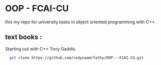 # OOP - FCAI-CU
this my repo for university tasks in object oriented programming with C++.
## text books : 
Starting out with C++ Tony Gaddis.
~~~bash  
  git clone https://github.com/rodynaamrfathy/OOP---FCAI-CU.git
~~~
